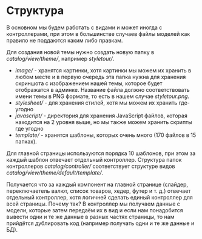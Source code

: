 # Структура

В основном мы будем работать с видами и может иногда с контроллерами, при этом в большинстве случаев файлы моделей как правило не поддаются каким либо правкам.

Для создания новой темы нужно создать новую папку в *catalog/view/theme/*, например *styletour/*.

* *image/* - хранятся картинки, хотя картинки мы можем их хранить в любом месте и в первую очередь эта папка нужна для хранения скриншота с изображением нашей темы, которое будет отображатся в админке. Название файла должно соответствовать имени темы в PNG формате, то есть в нашем случае *styletour.png*.
* *stylesheet/* - для хранения стилей, хотя мы можем их хранить где-угодно
* *javascript/* - директория для хранения JavaScript файлов, которая находится на 2 уровня выше, но мы также можем хранить скрипты где угодно
* *template/* - хранятся шаблоны, которых очень много (170 файлов в 15 папках).

Для главной страницы используются порядка 10 шаблонов, при этом за каждый шаблон отвечает отдельный контроллер. Структура папок контроллеров *catalog/controller/* соответствует структуре видов *catalog/view/theme/default/template/*.

Получается что за каждый компонент на главной странице (слайдер, переключаетель валют, список товаров, хедер, футер и т. д.) отвечает отдельный контроллер, хотя логичней сделать единый контроллер для всей страницы. Почему так? В контроллер мы получаем данные с модели, которые затем передаём их в вид и если нам понадобится вывести одни и те же данные в разных частях страницы, то нам прийдётся дублировать код (например получать одни и те же данные и БД).